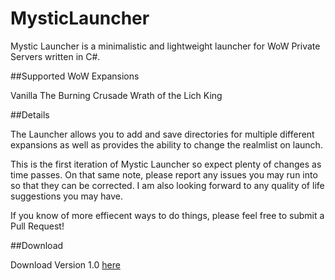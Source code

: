 # MysticLauncher

Mystic Launcher is a minimalistic and lightweight launcher for WoW Private Servers written in C#.

##Supported WoW Expansions
  
Vanilla
The Burning Crusade
Wrath of the Lich King

##Details

The Launcher allows you to add and save directories for multiple different expansions as well as provides the ability to change the realmlist on launch.

This is the first iteration of Mystic Launcher so expect plenty of changes as time passes. On that same note, please report any issues you may run into so that they can be corrected. I am also looking forward to any quality of life suggestions you may have.

If you know of more effiecent ways to do things, please feel free to submit a Pull Request!

##Download

Download Version 1.0 [here](https://github.com/DashTM/MysticLauncher/releases/download/Release/MysticLauncherv1.zip)
